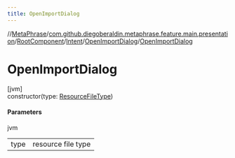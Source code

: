 ```yaml
---
title: OpenImportDialog
---
```

//[MetaPhrase](../../../../../index.html)/[com.github.diegoberaldin.metaphrase.feature.main.presentation](../../../index.html)/[RootComponent](../../index.html)/[Intent](../index.html)/[OpenImportDialog](index.html)/[OpenImportDialog](-open-import-dialog.html)



# OpenImportDialog



[jvm]\
constructor(type: [ResourceFileType](../../../../com.github.diegoberaldin.metaphrase.domain.project.data/-resource-file-type/index.html))



#### Parameters


jvm

| | |
|---|---|
| type | resource file type |




